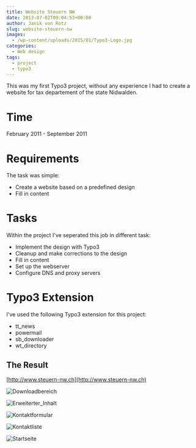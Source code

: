 ```yaml
---
title: Website Steuern NW
date: 2013-07-02T09:04:53+00:00
author: Janik von Rotz
slug: website-steuern-nw
images:
  - /wp-content/uploads/2015/01/Typo3-Logo.jpg
categories:
  - Web design
tags:
  - project
  - typo3
---
```

This was my first Typo3 project, without any experience I had to create a website for tax departement of the state Nidwalden.
<!--more-->
# Time

February 2011 - September 2011

# Requirements

The task was simple:

* Create a website based on a predefined design
* Fill in content

# Tasks

Within the project I've seperated this job in different task:

* Implement the design with Typo3
* Cleanup and make corrections to the design
* Fill in content
* Set up the webserver
* Configure DNS and proxy servers

# Typo3 Extension

I've used the following Typo3 extension for this project:

* tt_news
* powermail
* sb_downloader
* wt_directory

<h2>The Result</h2>

[http://www.steuern-nw.ch](http://www.steuern-nw.ch)

![Downloadbereich](/wp-content/uploads/2013/07/Downloadbereich.jpg)

![Erweiterter_Inhalt](/wp-content/uploads/2013/07/Erweiterter_Inhalt.jpg)

![Kontaktformular](/wp-content/uploads/2013/07/Kontaktformular1.jpg)

![Kontaktliste](/wp-content/uploads/2013/07/Kontaktliste.jpg)

![Startseite](/wp-content/uploads/2013/07/Startseite1.jpg)